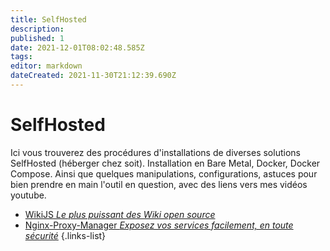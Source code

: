 ```yaml
---
title: SelfHosted
description: 
published: 1
date: 2021-12-01T08:02:48.585Z
tags: 
editor: markdown
dateCreated: 2021-11-30T21:12:39.690Z
---
```


# SelfHosted
Ici vous trouverez des procédures d'installations de diverses solutions SelfHosted (héberger chez soit). Installation en Bare Metal, Docker, Docker Compose. Ainsi que quelques manipulations, configurations, astuces pour bien prendre en main l'outil en question, avec des liens vers mes vidéos youtube.

- [WikiJS *Le plus puissant des Wiki open source*](/SelfHosted/WikiJS)
- [Nginx-Proxy-Manager *Exposez vos services facilement, en toute sécurité*](/SelfHosted/Nginx-Proxy-Manager)
{.links-list}
